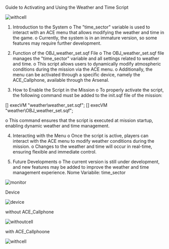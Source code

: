 Guide to Activating and Using the Weather and Time Script

![withcell](https://github.com/user-attachments/assets/eb09d848-b06c-48ed-8a88-ad0a372ae609)

1.	Introduction to the System
o	The "time_sector" variable is used to interact with an ACE menu that allows modifying the weather and time in the game.
o	Currently, the system is in an immature version, so some features may require further development.

2.	Function of the OBJ_weather_set.sqf File
o	The OBJ_weather_set.sqf file manages the "time_sector" variable and all settings related to weather and time.
o	This script allows users to dynamically modify atmospheric conditions during the mission via the ACE menu.
o	Additionally, the menu can be activated through a specific device, namely the ACE_Callphone, available through the Arsenal.

3.	How to Enable the Script in the Mission
o	To properly activate the script, the following command must be added to the init.sqf file of the mission:

[] execVM "weather\weather_set.sqf";
[] execVM "weather\OBJ_weather_set.sqf";

o	This command ensures that the script is executed at mission startup, enabling dynamic weather and time management.

4.	Interacting with the Menu
o	Once the script is active, players can interact with the ACE menu to modify weather conditions during the mission.
o	Changes to the weather and time will occur in real-time, ensuring flexible and immediate control.

5.	Future Developments
o	The current version is still under development, and new features may be added to improve the weather and time management experience.
Nome Variabile: time_sector
 
![monitor](https://github.com/user-attachments/assets/4037fb79-3d5d-4bd1-b86e-855fef5ea8c9)

Device

![device](https://github.com/user-attachments/assets/9ccbecc9-168f-4fe4-a4c0-59a137490c6d)

without ACE_Callphone

![withoutcell](https://github.com/user-attachments/assets/ecc9f1d4-f546-4397-9cfe-31f3f6b6794b)

with ACE_Callphoone

![withcell](https://github.com/user-attachments/assets/af47a3bb-c0eb-4146-ab7d-dbc1fcfcc0fb)


  
